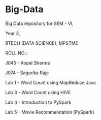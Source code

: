 # Big-Data
Big Data repository for SEM - VI,

Year 3,

BTECH (DATA SCIENCE), MPSTME

ROLL NO.: 

J045 - Kopal Sharma

J074 - Sagarika Raje

Lab 1 - Word Count using MapReduce Java 

Lab 3 - Word Count using HIVE 

Lab 4 - Introduction to PySpark 

Lab 5 - Movie Recommendation (PySpark)
